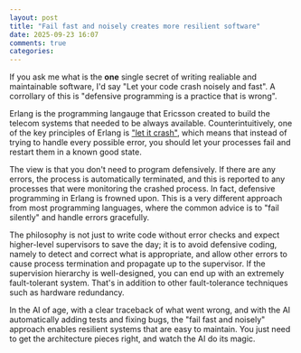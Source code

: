 ```yaml
---
layout: post
title: "Fail fast and noisely creates more resilient software"
date: 2025-09-23 16:07
comments: true
categories: 
---
```


If you ask me what is the **one** single secret of writing realiable and 
maintainable software, I'd say "Let your code crash noisely and fast". A
corrollary of this is "defensive programming is a practice that is wrong".

Erlang is the programming langauge that Ericsson created to build the telecom
systems that needed to be always available. Counterintuitively, one of the key
principles of Erlang is ["let it crash"](https://wiki.c2.com/?LetItCrash),
which means that instead of trying to handle every possible error, you should
let your processes fail and restart them in a known good state.

The view is that you don't need to program defensively. If there are any
errors, the process is automatically terminated, and this is reported to any
processes that were monitoring the crashed process. In fact, defensive
programming in Erlang is frowned upon. This is a very different approach from
most programming languages, where the common advice is to "fail silently" and
handle errors gracefully. 

The philosophy is not just to write code without error checks and expect
higher-level supervisors to save the day; it is to avoid defensive coding,
namely to detect and correct what is appropriate, and allow other errors to
cause process termination and propagate up to the supervisor. If the
supervision hierarchy is well-designed, you can end up with an extremely
fault-tolerant system. That's in addition to other fault-tolerance techniques
such as hardware redundancy.

In the AI of age, with a clear traceback of what went wrong, and with the AI
automatically adding tests and fixing bugs, the "fail fast and noisely"
approach enables resilient systems that are easy to maintain. You just need to
get the architecture pieces right, and watch the AI do its magic.

